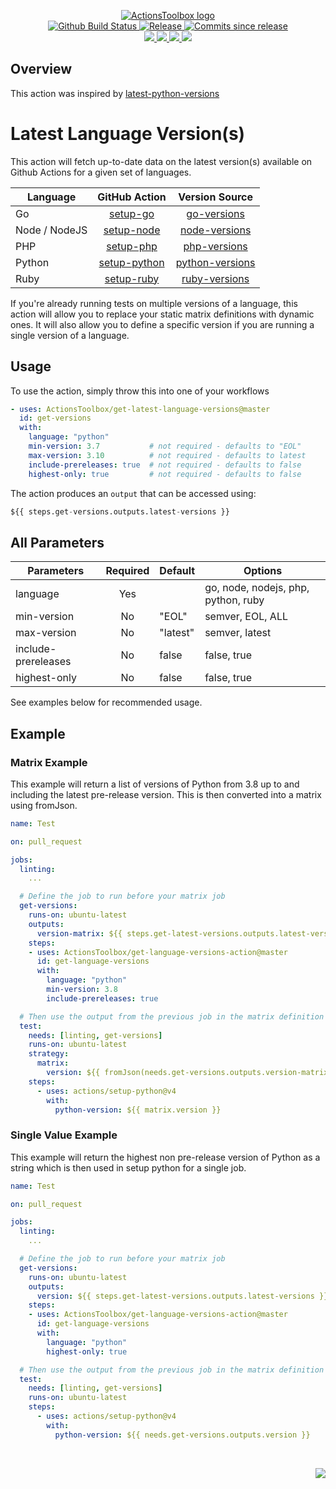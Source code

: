 <p align="center">
    <a href="https://github.com/ActionsToolbox/">
        <img src="https://cdn.wolfsoftware.com/assets/images/github/organisations/actionstoolbox/black-and-white-circle-256.png" alt="ActionsToolbox logo" />
    </a>
    <br />
    <a href="https://github.com/ActionsToolbox/get-language-versions-action/actions/workflows/cicd-pipeline.yml">
        <img src="https://img.shields.io/github/actions/workflow/status/ActionsToolbox/get-language-versions-action/cicd-pipeline.yml?branch=master&label=CICD%20pipeline&style=for-the-badge" alt="Github Build Status" />
    </a>
    <a href="https://github.com/ActionsToolbox/get-language-versions-action/releases/latest">
        <img src="https://img.shields.io/github/v/release/ActionsToolbox/get-language-versions-action?color=blue&label=Latest%20Release&style=for-the-badge" alt="Release">
    </a>
    <a href="https://github.com/ActionsToolbox/get-language-versions-action/releases/latest">
        <img src="https://img.shields.io/github/commits-since/ActionsToolbox/get-language-versions-action/latest.svg?color=blue&style=for-the-badge" alt="Commits since release">
    </a>
    <br />
    <a href="https://github.com/ActionsToolbox/get-language-versions-action/blob/master/.github/CODE_OF_CONDUCT.md">
        <img src="https://img.shields.io/badge/Code%20of%20Conduct-blue?style=for-the-badge" />
    </a>
    <a href="https://github.com/ActionsToolbox/get-language-versions-action/blob/master/.github/CONTRIBUTING.md">
        <img src="https://img.shields.io/badge/Contributing-blue?style=for-the-badge" />
    </a>
    <a href="https://github.com/ActionsToolbox/get-language-versions-action/blob/master/.github/SECURITY.md">
        <img src="https://img.shields.io/badge/Report%20Security%20Concern-blue?style=for-the-badge" />
    </a>
    <a href="https://github.com/ActionsToolbox/get-language-versions-action/issues">
        <img src="https://img.shields.io/badge/Get%20Support-blue?style=for-the-badge" />
    </a>
</p>

## Overview

This action was inspired by [latest-python-versions](https://github.com/snok/latest-python-versions)

# Latest Language Version(s)

This action will fetch up-to-date data on the latest version(s) available on Github Actions for a given set of languages.

| Language      | GitHub Action                                           | Version Source                                                                                           |
| ------------- |:-------------------------------------------------------:| :-------------------------------------------------------------------------------------------------------:|
| Go            | [setup-go](https://github.com/actions/setup-go)         | [go-versions](https://raw.githubusercontent.com/actions/go-versions/main/versions-manifest.json)         |
| Node / NodeJS | [setup-node](https://github.com/actions/setup-node)     | [node-versions](https://raw.githubusercontent.com/actions/node-versions/main/versions-manifest.json)     |
| PHP           | [setup-php](https://github.com/shivammathur/setup-php)  | [php-versions](https://phpreleases.com/api/releases/)                                                    |
| Python        | [setup-python](https://github.com/actions/setup-python) | [python-versions](https://raw.githubusercontent.com/actions/python-versions/main/versions-manifest.json) |
| Ruby          | [setup-ruby](https://github.com/ruby/setup-ruby)        | [ruby-versions](https://raw.githubusercontent.com/ruby/setup-ruby/master/ruby-builder-versions.json)     |

If you're already running tests on multiple versions of a language, this action will allow you to replace your static
matrix definitions with dynamic ones. It will also allow you to define a specific version if you are running a single version of a language.

## Usage

To use the action, simply throw this into one of your workflows

```yaml
- uses: ActionsToolbox/get-latest-language-versions@master
  id: get-versions
  with:
    language: "python"
    min-version: 3.7           # not required - defaults to "EOL"
    max-version: 3.10          # not required - defaults to latest
    include-prereleases: true  # not required - defaults to false
    highest-only: true         # not required - defaults to false
```

The action produces an `output` that can be accessed using:

```python
${{ steps.get-versions.outputs.latest-versions }}
```

## All Parameters

| Parameters          | Required | Default  | Options                             |
| ------------------- |:--------:| -------- | ----------------------------------- |
| language            | Yes      |          | go, node, nodejs, php, python, ruby |
| min-version         | No       | "EOL"    | semver, EOL, ALL                    |
| max-version         | No       | "latest" | semver, latest                      |
| include-prereleases | No       | false    | false, true                         |
| highest-only        | No       | false    | false, true                         |

See examples below for recommended usage.

## Example

### Matrix Example

This example will return a list of versions of Python from 3.8 up to and including the latest pre-release version. This is then converted into a matrix using fromJson.

```yaml
name: Test

on: pull_request

jobs:
  linting:
    ...

  # Define the job to run before your matrix job
  get-versions:
    runs-on: ubuntu-latest
    outputs:
      version-matrix: ${{ steps.get-latest-versions.outputs.latest-versions }}
    steps:
    - uses: ActionsToolbox/get-language-versions-action@master
      id: get-language-versions
      with:
        language: "python"
        min-version: 3.8
        include-prereleases: true

  # Then use the output from the previous job in the matrix definition
  test:
    needs: [linting, get-versions]
    runs-on: ubuntu-latest
    strategy:
      matrix:
        version: ${{ fromJson(needs.get-versions.outputs.version-matrix) }}
    steps:
      - uses: actions/setup-python@v4
        with:
          python-version: ${{ matrix.version }}
```

### Single Value Example

This example will return the highest non pre-release version of Python as a string which is then used in setup python for a single job.

```yaml
name: Test

on: pull_request

jobs:
  linting:
    ...

  # Define the job to run before your matrix job
  get-versions:
    runs-on: ubuntu-latest
    outputs:
      version: ${{ steps.get-latest-versions.outputs.latest-versions }}
    steps:
    - uses: ActionsToolbox/get-language-versions-action@master
      id: get-language-versions
      with:
        language: "python"
        highest-only: true

  # Then use the output from the previous job in the matrix definition
  test:
    needs: [linting, get-versions]
    runs-on: ubuntu-latest
    steps:
      - uses: actions/setup-python@v4
        with:
          python-version: ${{ needs.get-versions.outputs.version }}
```


<br />
<p align="right"><a href="https://wolfsoftware.com/"><img src="https://img.shields.io/badge/Created%20by%20Wolf%20Software-blue?style=for-the-badge" /></a></p>
